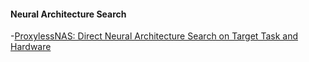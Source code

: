 #### Neural Architecture Search

-[ProxylessNAS: Direct Neural Architecture Search on Target Task and Hardware](https://arxiv.org/pdf/1812.00332.pdf)
